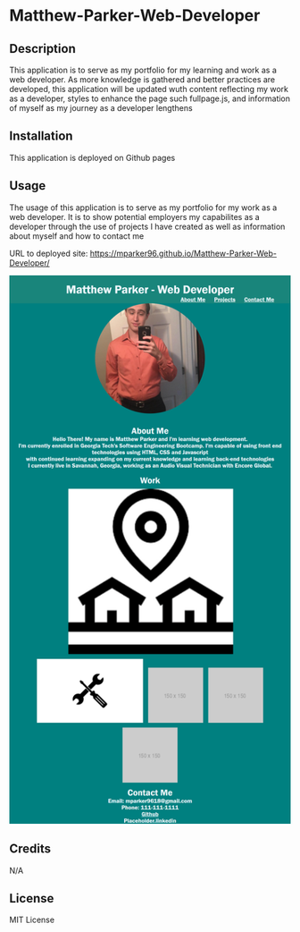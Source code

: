 # Matthew-Parker-Web-Developer

## Description

This application is to serve as my portfolio for my learning and work as a web developer. As more knowledge is gathered and better practices are developed, this application will be updated wuth content reflecting my work as a developer, styles to enhance the page such fullpage.js, and information of myself as my journey as a developer lengthens

## Installation

This application is deployed on Github pages

## Usage
The usage of this application is to serve as my portfolio for my work as a web developer. It is to show potential employers my capabilites as a developer through the use of projects I have created as well as information about myself and how to contact me


URL to deployed site: https://mparker96.github.io/Matthew-Parker-Web-Developer/ 


   ![My Image](./assets/images/mparker96.github.io_Matthew-Parker-Web-Developer_.png)


## Credits

N/A
## License

MIT License
